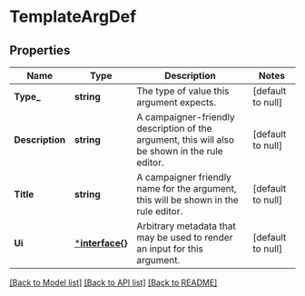 # TemplateArgDef

## Properties
Name | Type | Description | Notes
------------ | ------------- | ------------- | -------------
**Type_** | **string** | The type of value this argument expects. | [default to null]
**Description** | **string** | A campaigner-friendly description of the argument, this will also be shown in the rule editor. | [default to null]
**Title** | **string** | A campaigner friendly name for the argument, this will be shown in the rule editor. | [default to null]
**Ui** | [***interface{}**](interface{}.md) | Arbitrary metadata that may be used to render an input for this argument. | [default to null]

[[Back to Model list]](../README.md#documentation-for-models) [[Back to API list]](../README.md#documentation-for-api-endpoints) [[Back to README]](../README.md)


